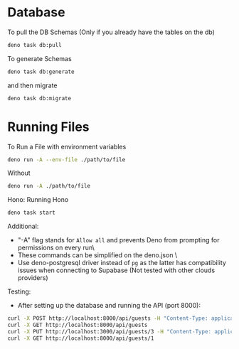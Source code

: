 # Database
To pull the DB Schemas (Only if you already have the tables on the db)
```bash
deno task db:pull
```
To generate Schemas
```bash
deno task db:generate
```
and then migrate
```bash
deno task db:migrate
```

# Running Files
To Run a File with environment variables
```bash
deno run -A --env-file ./path/to/file
```
Without
```bash
deno run -A ./path/to/file
```
Hono:
Running Hono
```bash
deno task start
```

Additional:

- "-A" flag stands for `Allow all` and prevents Deno from prompting for permissions on every run\
- These commands can be simplified on the deno.json \
- Use deno-postgresql driver instead of `pg` as the latter has compatibility issues when connecting to Supabase (Not tested with other clouds providers)

Testing:
- After setting up the database and running the API (port 8000):
```bash
curl -X POST http://localhost:8000/api/guests -H "Content-Type: application/json" -d '{"name": "Cocoliso", "contactInfo": "cocoliso@gmail.com"}'
curl -X GET http://localhost:8000/api/guests
curl -X PUT http://localhost:3000/api/guests/3 -H "Content-Type: application/json" -d '{"name": "Popeye", "contactInfo": "poepeye@gmail.com"}'
curl -X GET http://localhost:8000/api/guests/1
```



